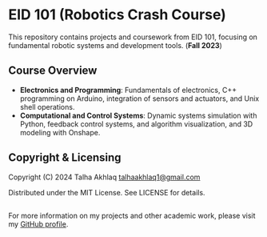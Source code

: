 # EID 101 (Robotics Crash Course)

This repository contains projects and coursework from EID 101, focusing on fundamental robotic systems and development tools. (**Fall 2023**)

## Course Overview

- **Electronics and Programming**: Fundamentals of electronics, C++ programming on Arduino, integration of sensors and actuators, and Unix shell operations.
- **Computational and Control Systems**: Dynamic systems simulation with Python, feedback control systems, and algorithm visualization, and 3D modeling with Onshape.

## Copyright & Licensing

Copyright (C) 2024 Talha Akhlaq <talhaakhlaq1@gmail.com>

Distributed under the MIT License. See LICENSE for details.
##

For more information on my projects and other academic work, please visit my [GitHub profile](https://github.com/TalhaAkhlaq).
